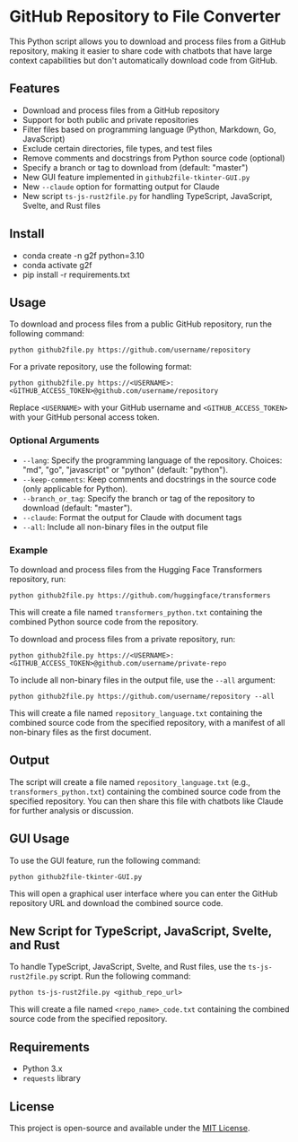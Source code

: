 # GitHub Repository to File Converter

This Python script allows you to download and process files from a GitHub repository, making it easier to share code with chatbots that have large context capabilities but don't automatically download code from GitHub.

## Features

- Download and process files from a GitHub repository
- Support for both public and private repositories
- Filter files based on programming language (Python, Markdown, Go, JavaScript)
- Exclude certain directories, file types, and test files
- Remove comments and docstrings from Python source code (optional)
- Specify a branch or tag to download from (default: "master")
- New GUI feature implemented in `github2file-tkinter-GUI.py`
- New `--claude` option for formatting output for Claude
- New script `ts-js-rust2file.py` for handling TypeScript, JavaScript, Svelte, and Rust files

## Install

- conda create -n g2f python=3.10
- conda activate g2f
- pip install -r requirements.txt 

## Usage

To download and process files from a public GitHub repository, run the following command:

```
python github2file.py https://github.com/username/repository
```

For a private repository, use the following format:

```
python github2file.py https://<USERNAME>:<GITHUB_ACCESS_TOKEN>@github.com/username/repository
```

Replace `<USERNAME>` with your GitHub username and `<GITHUB_ACCESS_TOKEN>` with your GitHub personal access token.

### Optional Arguments

- `--lang`: Specify the programming language of the repository. Choices: "md", "go", "javascript" or "python" (default: "python").
- `--keep-comments`: Keep comments and docstrings in the source code (only applicable for Python).
- `--branch_or_tag`: Specify the branch or tag of the repository to download (default: "master").
- `--claude`: Format the output for Claude with document tags
- `--all`: Include all non-binary files in the output file

### Example

To download and process files from the Hugging Face Transformers repository, run:

```
python github2file.py https://github.com/huggingface/transformers
```

This will create a file named `transformers_python.txt` containing the combined Python source code from the repository.

To download and process files from a private repository, run:

```
python github2file.py https://<USERNAME>:<GITHUB_ACCESS_TOKEN>@github.com/username/private-repo
```

To include all non-binary files in the output file, use the `--all` argument:

```
python github2file.py https://github.com/username/repository --all
```

This will create a file named `repository_language.txt` containing the combined source code from the specified repository, with a manifest of all non-binary files as the first document.

## Output

The script will create a file named `repository_language.txt` (e.g., `transformers_python.txt`) containing the combined source code from the specified repository. You can then share this file with chatbots like Claude for further analysis or discussion.

## GUI Usage

To use the GUI feature, run the following command:

```
python github2file-tkinter-GUI.py
```

This will open a graphical user interface where you can enter the GitHub repository URL and download the combined source code.

## New Script for TypeScript, JavaScript, Svelte, and Rust

To handle TypeScript, JavaScript, Svelte, and Rust files, use the `ts-js-rust2file.py` script. Run the following command:

```
python ts-js-rust2file.py <github_repo_url>
```

This will create a file named `<repo_name>_code.txt` containing the combined source code from the specified repository.

## Requirements

- Python 3.x
- `requests` library

## License

This project is open-source and available under the [MIT License](LICENSE).
